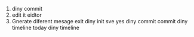 1. diny commit
2. edit it eidtor
2. Gnerate diferent mesage
exit
diny init
sve yes
diny commit
commit
diny timeline
today
diny timeline
